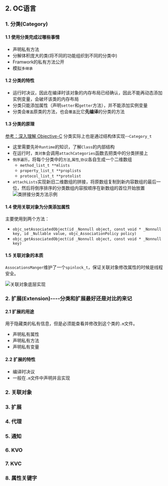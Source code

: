 ## 2. OC语言

### 1. 分类(Category)

#### 1.1 使用分类完成过哪些事情

- 声明私有方法
- 分解体积庞大的类(将不同的功能组织到不同的分类中)
- Framwork的私有方法公开
- 模拟`多继承`

#### 1.2 分类的特性

- 运行时决议，因此在编译时该对象的内存布局已经确认，因此不能再动态添加实例变量，会破坏该类的内存布局
- 分类只能添加属性（声明`setter`和`getter`方法），并不能添加实例变量
- 分类会`覆盖`原类的方法，也会`覆盖`比它**先编译**的分类的方法

#### 1.3 分类的原理
[参考：深入理解 Objective-C](https://devhe.com/2019/02/14/%E6%B7%B1%E5%85%A5%E7%90%86%E8%A7%A3-Objective-C-%E2%98%9E-Category/)
分类实际上也是通过结构体实现--`Category_t`

- 这里需要先补`Runtime`的知识，了解`Class`的内部结构
- 在运行时，`类对象`会调用`attachCategories`函数去把类中的分类拼接上
- `倒序遍历`，将每个分类中的`方法`,`属性`,`协议`各自生成一个二维数组
	- `method_list_t **mlists`
	- `property_list_t **proplists`
	- `protocol_list_t **protolist`
- `attachLists`实现新旧二维数组的拼接，将原数组复制到新内容数组的最后一位，然后将倒序排序的分类数组内容按顺序在新数组的首位开始放置
![类拼接分类方法示例]()

#### 1.4 使用关联对象为分类添加属性
主要使用到两个方法：

- `objc_setAssociatedObject(id _Nonnull object, const void * _Nonnull key,
                         id _Nullable value, objc_AssociationPolicy policy)`
- `objc_getAssociatedObject(id _Nonnull object, const void * _Nonnull key)`

#### 1.5 关联对象的本质
`AssocationsManger`维护了一个`spinlock_t`，保证关联对象修改属性的时候是线程安全。

![关联对象底层实现]()



### 2. 扩展(Extension)----分类和扩展最好还是对比的来记

#### 2.1 扩展的用途
用于隐藏类的私有信息，但是必须能查看并修改到这个类的`.m`文件。

- 声明私有属性
- 声明私有方法
- 声明私有变量

#### 2.2 扩展的特性

- 编译时决议
- 一般在`.m`文件中声明并且实现

### 2. 关联对象

### 3. 扩展

### 4. 代理

### 5. 通知

### 6. KVO

### 7. KVC

### 8. 属性关键字